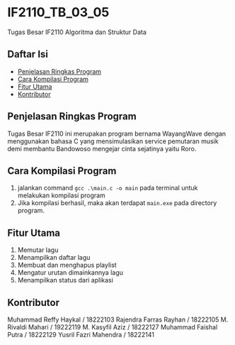 # IF2110_TB_03_05
Tugas Besar IF2110 Algoritma dan Struktur Data

## Daftar Isi
* [Penjelasan Ringkas Program](#penjelasan-ringkas-program)
* [Cara Kompilasi Program](#cara-kompilasi-program)
* [Fitur Utama](#fitur-utama)
* [Kontributor](#kontributor)

## Penjelasan Ringkas Program
Tugas Besar IF2110 ini merupakan program bernama WayangWave dengan menggunakan bahasa C yang mensimulasikan service pemutaran musik demi membantu Bandowoso mengejar cinta sejatinya yaitu Roro.

## Cara Kompilasi Program
1. jalankan command `gcc .\main.c -o main` pada terminal untuk melakukan kompilasi program
2. Jika kompilasi berhasil, maka akan terdapat `main.exe` pada directory program.

## Fitur Utama
1. Memutar lagu
2. Menampilkan daftar lagu
3. Membuat dan menghapus playlist
4. Mengatur urutan dimainkannya lagu
5. Menampilkan status dari aplikasi


## Kontributor
Muhammad Reffy Haykal / 18222103
Rajendra Farras Rayhan / 18222105
M. Rivaldi Mahari / 19222119
M. Kasyfil Aziz / 18222127
Muhammad Faishal Putra / 18222129
Yusril Fazri Mahendra / 18222141


